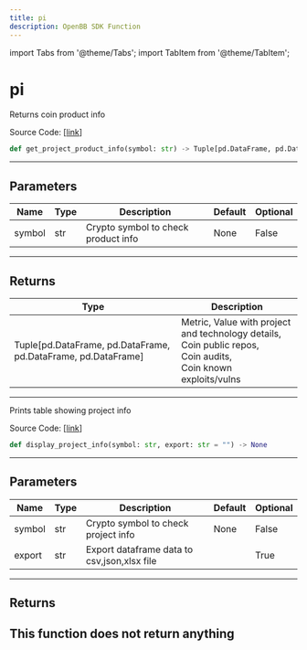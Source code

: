 ```yaml
---
title: pi
description: OpenBB SDK Function
---
```


import Tabs from '@theme/Tabs';
import TabItem from '@theme/TabItem';

# pi

<Tabs>
<TabItem value="model" label="Model" default>

Returns coin product info

Source Code: [[link](https://github.com/OpenBB-finance/OpenBBTerminal/tree/main/openbb_terminal/cryptocurrency/due_diligence/messari_model.py#L353)]
```python
def get_project_product_info(symbol: str) -> Tuple[pd.DataFrame, pd.DataFrame, pd.DataFrame, pd.DataFrame]
```
---
## Parameters
| Name | Type | Description | Default | Optional |
| ---- | ---- | ----------- | ------- | -------- |
| symbol | str | Crypto symbol to check product info | None | False |

---
## Returns
| Type | Description |
| ---- | ----------- |
| Tuple[pd.DataFrame, pd.DataFrame, pd.DataFrame, pd.DataFrame] | Metric, Value with project and technology details,<br/>Coin public repos,<br/>Coin audits,<br/>Coin known exploits/vulns |
---


</TabItem>
<TabItem value="view" label="View">

Prints table showing project info

Source Code: [[link](https://github.com/OpenBB-finance/OpenBBTerminal/tree/main/openbb_terminal/cryptocurrency/due_diligence/messari_view.py#L470)]
```python
def display_project_info(symbol: str, export: str = "") -> None
```
---
## Parameters
| Name | Type | Description | Default | Optional |
| ---- | ---- | ----------- | ------- | -------- |
| symbol | str | Crypto symbol to check project info | None | False |
| export | str | Export dataframe data to csv,json,xlsx file |  | True |

---
## Returns
This function does not return anything
---


</TabItem>
</Tabs>